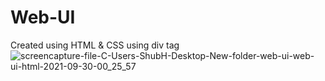 # Web-UI
Created using HTML &amp; CSS using div tag
![screencapture-file-C-Users-ShubH-Desktop-New-folder-web-ui-web-ui-html-2021-09-30-00_25_57](https://user-images.githubusercontent.com/78203118/135406873-930d5eb9-85d8-42aa-b2d9-33fb9d4f8ef1.png)
